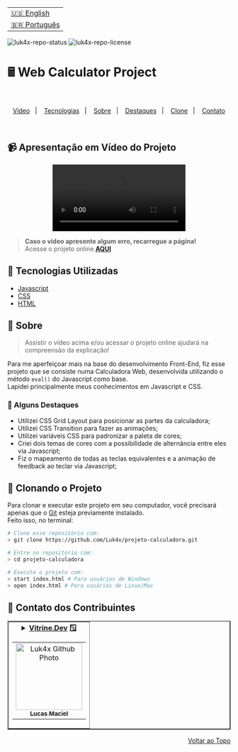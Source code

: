 <table align="right">
  <tr>
    <td>
      <a href="readme-en.md">🇺🇸 English</a>
    </td>
  </tr>
  <tr>
    <td>
      <a href="README.md">🇧🇷 Português</a>
    </td>
  </tr>
</table>

![luk4x-repo-status](https://img.shields.io/badge/Status-Finished-lightgrey?style=for-the-badge&logo=headspace&logoColor=green&color=lightgrey)
![luk4x-repo-license](https://img.shields.io/github/license/Luk4x/projeto-calculadora?style=for-the-badge&logo=unlicense&logoColor=lightgrey)
# 🖩 Web Calculator Project

<br>
<p align="center">
  <a href="#-apresentação-em-vídeo-do-projeto">Vídeo</a>&nbsp;&nbsp;&nbsp;|&nbsp;&nbsp;&nbsp;
  <a href="#-tecnologias-utilizadas">Tecnologias</a>&nbsp;&nbsp;&nbsp;|&nbsp;&nbsp;&nbsp;
  <a href="#-sobre">Sobre</a>&nbsp;&nbsp;&nbsp;|&nbsp;&nbsp;&nbsp;
  <a href="#-alguns-destaques">Destaques</a>&nbsp;&nbsp;&nbsp;|&nbsp;&nbsp;&nbsp;
  <a href="#-clonando-o-projeto">Clone</a>&nbsp;&nbsp;&nbsp;|&nbsp;&nbsp;&nbsp;
  <a href="#-contato-dos-contribuintes">Contato</a>
</p>
<br>

## 📹 Apresentação em Vídeo do Projeto
<div align="center">
  <video src="https://user-images.githubusercontent.com/86276393/155037512-fba15e46-2b26-4d08-818e-c8595e199c2a.mp4">
</div>

> **Caso o vídeo apresente algum erro, recarregue a página!**<br>
> Acesse o projeto online **[AQUI](https://luk4x.github.io/projeto-calculadora/)**

## 🚀 Tecnologias Utilizadas

-   [Javascript](https://developer.mozilla.org/en-US/docs/Web/JavaScript)
-   [CSS](https://developer.mozilla.org/en-US/docs/Web/CSS)
-   [HTML](https://developer.mozilla.org/en-US/docs/Web/HTML)

## 📝 Sobre

> Assistir o vídeo acima e/ou acessar o projeto online ajudará na compreensão da explicação!

Para me aperfeiçoar mais na base do desenvolvimento Front-End, fiz esse projeto que se consiste numa Calculadora Web, desenvolvida utilizando o método `eval()` do Javascript como base.<br>
Lapidei principalmente meus conhecimentos em Javascript e CSS.

### 📌 Alguns Destaques

- Utilizei CSS Grid Layout para posicionar as partes da calculadora;
- Utilizei CSS Transition para fazer as animações;
- Utilizei variáveis CSS para padronizar a paleta de cores;
- Criei dois temas de cores com a possibilidade de alternância entre eles via Javascript;
- Fiz o mapeamento de todas as teclas equivalentes e a animação de feedback ao teclar via Javascript;

## 📖 Clonando o Projeto

Para clonar e executar este projeto em seu computador, você precisará apenas que o [Git](https://git-scm.com/) esteja previamente instalado.<br>
Feito isso, no terminal:

```bash
# Clone esse repositório com:
> git clone https://github.com/Luk4x/projeto-calculadora.git

# Entre no repositório com:
> cd projeto-calculadora

# Execute o projeto com:
> start index.html # Para usuários de Windows
> open index.html # Para usuários de Linux/Mac
```

## 🤝 Contato dos Contribuintes

<table border="2">
  <tr>
    <td align="center">
      <details>
        <summary>
          <b><a href="https://cursos.alura.com.br/vitrinedev/lucasmacielf">Vitrine.Dev</a> 🪟</b>
          <table>
            <tr>
              <td align="center">
                <a href="https://github.com/Luk4x">
                  <img src="https://avatars.githubusercontent.com/Luk4x" width="150px;" alt="Luk4x Github Photo"/>
                </a>
                <br>
                <a href="https://www.linkedin.com/in/lucasmacielf/">
                  <sub>
                    <b>Lucas Maciel</b>
                  </sub>
                </a>
              </td>
            </tr>
          </table>
        </summary>

| :placard: Vitrine.Dev | Lucas Maciel |
| -------------  | --- |
| :sparkles: Nome        | **🖩 Web Calculator**
| :label: Tecnologias | javascript, css, html
| :camera: Img         | <img src="https://user-images.githubusercontent.com/86276393/202926860-12cb1166-2909-4645-bb57-3c3a52f6162a.png#vitrinedev" alt="vitrine.dev thumb" width="100%"/>

</details>
</td>
</tr>
</table>

<p align="right">
  <a href="#-web-calculator-project">Voltar ao Topo</a>
</p>
